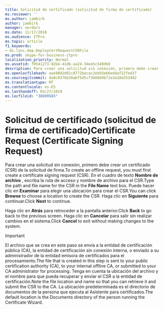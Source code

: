 ```yaml
---
title: Solicitud de certificado (solicitud de firma de certificado)
ms.reviewer: ''
ms.author: jambirk
author: jambirk
manager: serdars
ms.date: 11/17/2018
ms.audience: ITPro
ms.topic: article
f1_keywords:
- ms.lync.dep.DeployCertRequestCSRFile
ms.prod: skype-for-business-itpro
localization_priority: Normal
ms.assetid: f0541273-92b4-41d6-aa24-34ee5c549db8
description: Para crear una solicitud sin conexión, primero debe crear un certificado (CSR) de la solicitud de firma. En el cuadro de texto Nombre de archivo, escriba la ruta de acceso y nombre de archivo para el CSR. Puede hacer clic en Examinar para elegir una ubicación para crear el CSR. Haga clic en siguiente para continuar.
ms.openlocfilehash: aae9882d81c8772becac2eb93e66eddaf22fed37
ms.sourcegitcommit: da8c037bb30abf5d5cf3b60d4b71e3a10e553402
ms.translationtype: MT
ms.contentlocale: es-ES
ms.lasthandoff: 03/27/2019
ms.locfileid: "30899585"
---
```

# <a name="certificate-request-certificate-signing-request"></a><span data-ttu-id="44b06-106">Solicitud de certificado (solicitud de firma de certificado)</span><span class="sxs-lookup"><span data-stu-id="44b06-106">Certificate Request (Certificate Signing Request)</span></span>
 
<span data-ttu-id="44b06-107">Para crear una solicitud sin conexión, primero debe crear un certificado (CSR) de la solicitud de firma.</span><span class="sxs-lookup"><span data-stu-id="44b06-107">To create an offline request, you must first create a certificate signing request (CSR).</span></span> <span data-ttu-id="44b06-108">En el cuadro de texto **Nombre de archivo** , escriba la ruta de acceso y nombre de archivo para el CSR.</span><span class="sxs-lookup"><span data-stu-id="44b06-108">Type the path and file name for the CSR in the **File Name** text box.</span></span> <span data-ttu-id="44b06-109">Puede hacer clic en **Examinar** para elegir una ubicación para crear el CSR.</span><span class="sxs-lookup"><span data-stu-id="44b06-109">You can click **Browse** to choose a location to create the CSR.</span></span> <span data-ttu-id="44b06-110">Haga clic en **Siguiente** para continuar.</span><span class="sxs-lookup"><span data-stu-id="44b06-110">Click **Next** to continue.</span></span>
  
<span data-ttu-id="44b06-111">Haga clic en **Atrás** para retroceder a la pantalla anterior.</span><span class="sxs-lookup"><span data-stu-id="44b06-111">Click **Back** to go back to the previous screen.</span></span> <span data-ttu-id="44b06-112">Haga clic en **Cancelar** para salir sin realizar cambios en el sistema.</span><span class="sxs-lookup"><span data-stu-id="44b06-112">Click **Cancel** to exit without making changes to the system.</span></span>
  
> [!IMPORTANT]
> <span data-ttu-id="44b06-113">El archivo que se crea en este paso se envía a la entidad de certificación pública (CA), la entidad de certificación sin conexión interna, o enviado a su administrador de la entidad emisora de certificados para el procesamiento.</span><span class="sxs-lookup"><span data-stu-id="44b06-113">The file that is created in this step is sent to your public certification authority (CA), to your internal offline CA, or submitted to your CA administrator for processing.</span></span> <span data-ttu-id="44b06-114">Tenga en cuenta la ubicación del archivo y el nombre para que pueda recuperar y enviar el CSR a la entidad de certificación.</span><span class="sxs-lookup"><span data-stu-id="44b06-114">Note the file location and name so that you can retrieve it and submit the CSR to the CA.</span></span> <span data-ttu-id="44b06-115">La ubicación predeterminada es el directorio de documentos de la persona que ejecuta al Asistente para certificados.</span><span class="sxs-lookup"><span data-stu-id="44b06-115">The default location is the Documents directory of the person running the Certificate Wizard.</span></span> 
  

